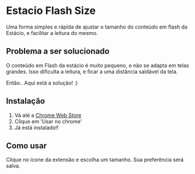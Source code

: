 # Estacio Flash Size
Uma forma simples e rápida de ajustar o tamanho do conteúdo em flash da Estácio, e facilitar a leitura do mesmo.

## Problema a ser solucionado
O conteúdo em Flash da estácio é muito pequeno, e não se adapta em telas grandes.
Isso dificulta a leitura, e ficar a uma distância saldável da tela.

Então.. Aqui está a solução! :)

## Instalação
1. Vá até a [Chrome Web Store](https://chrome.google.com/webstore/detail/est%C3%A1cio-flash-size-beta/kjokipgpljcoidilmaahgdejibepoakn)
2. Clique em 'Usar no chrome'
3. Já está instalado!!

## Como usar
Clique no icone da extensão e escolha um tamanho.
Sua preferência será salva.

